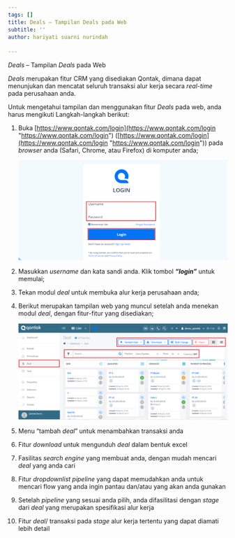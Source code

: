 ```yaml
---
tags: []
title: Deals – Tampilan Deals pada Web
subtitle: ''
author: hariyati suarni nurindah

---
```

_Deals_ – Tampilan _Deals_ pada Web

_Deals_ merupakan fitur CRM yang disediakan Qontak, dimana dapat menunjukan dan mencatat seluruh transaksi alur kerja secara _real-time_ pada perusahaan anda.

Untuk mengetahui tampilan dan menggunakan fitur _Deals_ pada web, anda harus mengikuti Langkah-langkah berikut:

 1. Buka [https://www.qontak.com/login](https://www.qontak.com/login "https://www.qontak.com/login") ([https://www.qontak.com/login](https://www.qontak.com/login "https://www.qontak.com/login")) pada _browser_ anda (Safari, Chrome, atau Firefox) di komputer anda;

    ![](/uploads/dells-1.PNG)
 2. Masukkan _username_ dan kata sandi anda. Klik tombol **_“login”_** untuk memulai;
 3. Tekan modul _deal_ untuk membuka alur kerja perusahaan anda;
 4. Berikut merupakan tampilan web yang muncul setelah anda menekan modul _deal_, dengan fitur-fitur yang disediakan;

    ![](/uploads/dells-2.PNG)
 5. Menu “tambah _deal_” untuk menambahkan transaksi anda
 6. Fitur _download_ untuk mengunduh _deal_ dalam bentuk excel
 7. Fasilitas _search engine_ yang membuat anda, dengan mudah mencari _deal_ yang anda cari
 8. Fitur _dropdownlist pipeline_ yang dapat memudahkan anda untuk mencari flow yang anda ingin pantau dan/atau yang akan anda gunakan
 9. Setelah _pipeline_ yang sesuai anda pilih, anda difasilitasi dengan _stage_ dari _deal_ yang merupakan spesifikasi alur kerja
10. Fitur _deal_/ transaksi pada _stage_ alur kerja tertentu yang dapat diamati lebih detail